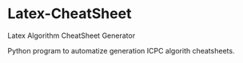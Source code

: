 # Latex-CheatSheet
Latex Algorithm CheatSheet Generator

Python program to automatize generation ICPC algorith cheatsheets.
